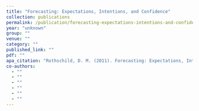 ```yaml
---
title: "Forecasting: Expectations, Intentions, and Confidence"
collection: publications
permalink: /publication/forecasting-expectations-intentions-and-confidence
year: "unknown"
group: ""
venue: ""
category: ""
published_link: ""
pdf: ""
apa_citation: "Rothschild, D. M. (2011). Forecasting: Expectations, Intentions, and Confidence (Doctoral dissertation, University of Pennsylvania)."
co-authors:
  - ""
  - ""
  - ""
  - ""
  - ""
  - ""
---
```

